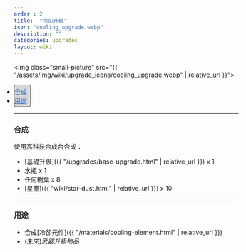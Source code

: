 ```yaml
---
order : 2
title:  "冷卻升級"
icon: "cooling_upgrade.webp"
description: ""
categories: upgrades
layout: wiki
---
```


<img class="small-picture" src="{{ "/assets/img/wiki/upgrade_icons/cooling_upgrade.webp" | relative_url }}">

<div style="display:inline-block; padding:4px 8px 4px 0px; padding:auto;  background-color:#d6d6d6; border:1px #2D2D2D solid; border-radius:5px; color:black;">
<ul style="padding:0px;margin:0px">
    <li><a href="#合成" style="color:#2a6cd6;">合成</a></li>
    <li><a href="#用途" style="color:#2a6cd6;">用途</a></li>
</ul>
</div>

---

<a name="合成"></a>

### 合成

使用高科技合成台合成：

- [基礎升級]({{ "/upgrades/base-upgrade.html" | relative_url }}) x 1  
- 水瓶 x 1  
- 任何樹葉 x 8  
- [星塵]({{ "wiki/star-dust.html" | relative_url }}) x 10  

---

<a name="用途"></a>

### 用途

- 合成[冷卻元件]({{ "/materials/cooling-element.html" | relative_url }})  
- (未來)_武器升級物品_
